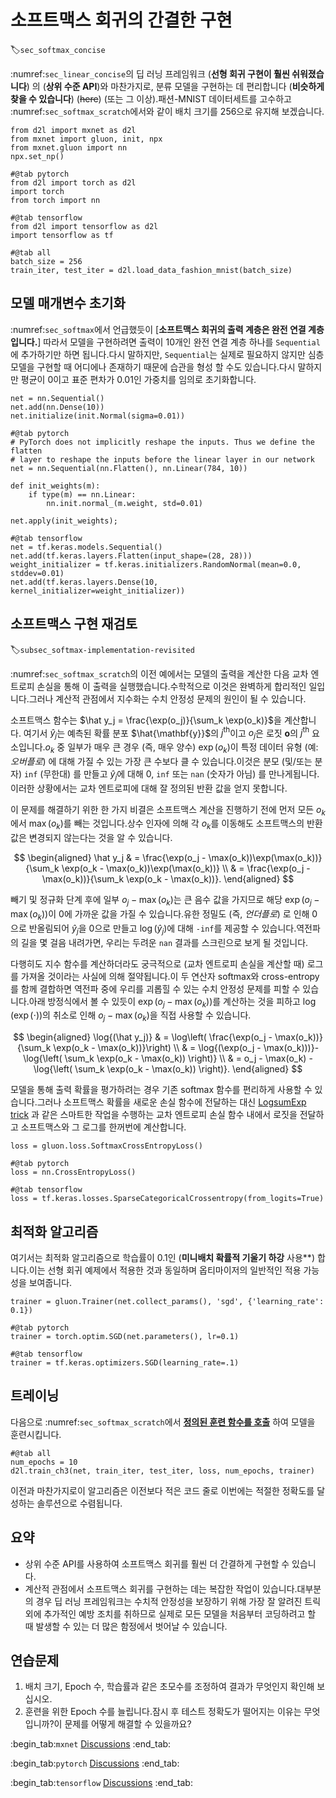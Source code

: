 # 소프트맥스 회귀의 간결한 구현
:label:`sec_softmax_concise`

:numref:`sec_linear_concise`의 딥 러닝 프레임워크 (**선형 회귀 구현이 훨씬 쉬워졌습니다**) 의 (**상위 수준 API**)와 마찬가지로, 분류 모델을 구현하는 데 편리합니다 (**비슷하게 찾을 수 있습니다**) (~~here~~) (또는 그 이상).패션-MNIST 데이터세트를 고수하고 :numref:`sec_softmax_scratch`에서와 같이 배치 크기를 256으로 유지해 보겠습니다.

```{.python .input}
from d2l import mxnet as d2l
from mxnet import gluon, init, npx
from mxnet.gluon import nn
npx.set_np()
```

```{.python .input}
#@tab pytorch
from d2l import torch as d2l
import torch
from torch import nn
```

```{.python .input}
#@tab tensorflow
from d2l import tensorflow as d2l
import tensorflow as tf
```

```{.python .input}
#@tab all
batch_size = 256
train_iter, test_iter = d2l.load_data_fashion_mnist(batch_size)
```

## 모델 매개변수 초기화

:numref:`sec_softmax`에서 언급했듯이 [**소프트맥스 회귀의 출력 계층은 완전 연결 계층입니다.**] 따라서 모델을 구현하려면 출력이 10개인 완전 연결 계층 하나를 `Sequential`에 추가하기만 하면 됩니다.다시 말하지만, `Sequential`는 실제로 필요하지 않지만 심층 모델을 구현할 때 어디에나 존재하기 때문에 습관을 형성 할 수도 있습니다.다시 말하지만 평균이 0이고 표준 편차가 0.01인 가중치를 임의로 초기화합니다.

```{.python .input}
net = nn.Sequential()
net.add(nn.Dense(10))
net.initialize(init.Normal(sigma=0.01))
```

```{.python .input}
#@tab pytorch
# PyTorch does not implicitly reshape the inputs. Thus we define the flatten
# layer to reshape the inputs before the linear layer in our network
net = nn.Sequential(nn.Flatten(), nn.Linear(784, 10))

def init_weights(m):
    if type(m) == nn.Linear:
        nn.init.normal_(m.weight, std=0.01)

net.apply(init_weights);
```

```{.python .input}
#@tab tensorflow
net = tf.keras.models.Sequential()
net.add(tf.keras.layers.Flatten(input_shape=(28, 28)))
weight_initializer = tf.keras.initializers.RandomNormal(mean=0.0, stddev=0.01)
net.add(tf.keras.layers.Dense(10, kernel_initializer=weight_initializer))
```

## 소프트맥스 구현 재검토
:label:`subsec_softmax-implementation-revisited`

:numref:`sec_softmax_scratch`의 이전 예에서는 모델의 출력을 계산한 다음 교차 엔트로피 손실을 통해 이 출력을 실행했습니다.수학적으로 이것은 완벽하게 합리적인 일입니다.그러나 계산적 관점에서 지수화는 수치 안정성 문제의 원인이 될 수 있습니다.

소프트맥스 함수는 $\hat y_j = \frac{\exp(o_j)}{\sum_k \exp(o_k)}$을 계산합니다. 여기서 $\hat y_j$는 예측된 확률 분포 $\hat{\mathbf{y}}$의 $j^\mathrm{th}$이고 $o_j$은 로짓 $\mathbf{o}$의 $j^\mathrm{th}$ 요소입니다.$o_k$ 중 일부가 매우 큰 경우 (즉, 매우 양수) $\exp(o_k)$이 특정 데이터 유형 (예: *오버플로*) 에 대해 가질 수 있는 가장 큰 수보다 클 수 있습니다.이것은 분모 (및/또는 분자) `inf` (무한대) 를 만들고 $\hat y_j$에 대해 0, `inf` 또는 `nan` (숫자가 아님) 를 만나게됩니다.이러한 상황에서는 교차 엔트로피에 대해 잘 정의된 반환 값을 얻지 못합니다.

이 문제를 해결하기 위한 한 가지 비결은 소프트맥스 계산을 진행하기 전에 먼저 모든 $o_k$에서 $\max(o_k)$를 빼는 것입니다.상수 인자에 의해 각 $o_k$를 이동해도 소프트맥스의 반환 값은 변경되지 않는다는 것을 알 수 있습니다.

$$
\begin{aligned}
\hat y_j & =  \frac{\exp(o_j - \max(o_k))\exp(\max(o_k))}{\sum_k \exp(o_k - \max(o_k))\exp(\max(o_k))} \\
& = \frac{\exp(o_j - \max(o_k))}{\sum_k \exp(o_k - \max(o_k))}.
\end{aligned}
$$

빼기 및 정규화 단계 후에 일부 $o_j - \max(o_k)$는 큰 음수 값을 가지므로 해당 $\exp(o_j - \max(o_k))$이 0에 가까운 값을 가질 수 있습니다.유한 정밀도 (즉, *언더플로*) 로 인해 0으로 반올림되어 $\hat y_j$을 0으로 만들고 $\log(\hat y_j)$에 대해 `-inf`를 제공할 수 있습니다.역전파의 길을 몇 걸음 내려가면, 우리는 두려운 `nan` 결과를 스크린으로 보게 될 것입니다.

다행히도 지수 함수를 계산하더라도 궁극적으로 (교차 엔트로피 손실을 계산할 때) 로그를 가져올 것이라는 사실에 의해 절약됩니다.이 두 연산자 softmax와 cross-entropy를 함께 결합하면 역전파 중에 우리를 괴롭힐 수 있는 수치 안정성 문제를 피할 수 있습니다.아래 방정식에서 볼 수 있듯이 $\exp(o_j - \max(o_k))$를 계산하는 것을 피하고 $\log(\exp(\cdot))$의 취소로 인해 $o_j - \max(o_k)$을 직접 사용할 수 있습니다.

$$
\begin{aligned}
\log{(\hat y_j)} & = \log\left( \frac{\exp(o_j - \max(o_k))}{\sum_k \exp(o_k - \max(o_k))}\right) \\
& = \log{(\exp(o_j - \max(o_k)))}-\log{\left( \sum_k \exp(o_k - \max(o_k)) \right)} \\
& = o_j - \max(o_k) -\log{\left( \sum_k \exp(o_k - \max(o_k)) \right)}.
\end{aligned}
$$

모델을 통해 출력 확률을 평가하려는 경우 기존 softmax 함수를 편리하게 사용할 수 있습니다.그러나 소프트맥스 확률을 새로운 손실 함수에 전달하는 대신 [LogsumExp trick](https://en.wikipedia.org/wiki/LogSumExp) 과 같은 스마트한 작업을 수행하는 교차 엔트로피 손실 함수 내에서 로짓을 전달하고 소프트맥스와 그 로그를 한꺼번에 계산합니다.

```{.python .input}
loss = gluon.loss.SoftmaxCrossEntropyLoss()
```

```{.python .input}
#@tab pytorch
loss = nn.CrossEntropyLoss()
```

```{.python .input}
#@tab tensorflow
loss = tf.keras.losses.SparseCategoricalCrossentropy(from_logits=True)
```

## 최적화 알고리즘

여기서는 최적화 알고리즘으로 학습률이 0.1인 (**미니배치 확률적 기울기 하강** 사용**) 합니다.이는 선형 회귀 예제에서 적용한 것과 동일하며 옵티마이저의 일반적인 적용 가능성을 보여줍니다.

```{.python .input}
trainer = gluon.Trainer(net.collect_params(), 'sgd', {'learning_rate': 0.1})
```

```{.python .input}
#@tab pytorch
trainer = torch.optim.SGD(net.parameters(), lr=0.1)
```

```{.python .input}
#@tab tensorflow
trainer = tf.keras.optimizers.SGD(learning_rate=.1)
```

## 트레이닝

다음으로 :numref:`sec_softmax_scratch`에서 [**정의된 훈련 함수를 호출**](~~이전~~) 하여 모델을 훈련시킵니다.

```{.python .input}
#@tab all
num_epochs = 10
d2l.train_ch3(net, train_iter, test_iter, loss, num_epochs, trainer)
```

이전과 마찬가지로이 알고리즘은 이전보다 적은 코드 줄로 이번에는 적절한 정확도를 달성하는 솔루션으로 수렴됩니다.

## 요약

* 상위 수준 API를 사용하여 소프트맥스 회귀를 훨씬 더 간결하게 구현할 수 있습니다.
* 계산적 관점에서 소프트맥스 회귀를 구현하는 데는 복잡한 작업이 있습니다.대부분의 경우 딥 러닝 프레임워크는 수치적 안정성을 보장하기 위해 가장 잘 알려진 트릭 외에 추가적인 예방 조치를 취하므로 실제로 모든 모델을 처음부터 코딩하려고 할 때 발생할 수 있는 더 많은 함정에서 벗어날 수 있습니다.

## 연습문제

1. 배치 크기, Epoch 수, 학습률과 같은 초모수를 조정하여 결과가 무엇인지 확인해 보십시오.
1. 훈련을 위한 Epoch 수를 늘립니다.잠시 후 테스트 정확도가 떨어지는 이유는 무엇입니까?이 문제를 어떻게 해결할 수 있을까요?

:begin_tab:`mxnet`
[Discussions](https://discuss.d2l.ai/t/52)
:end_tab:

:begin_tab:`pytorch`
[Discussions](https://discuss.d2l.ai/t/53)
:end_tab:

:begin_tab:`tensorflow`
[Discussions](https://discuss.d2l.ai/t/260)
:end_tab:
